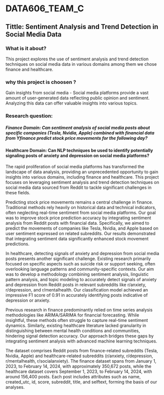 # DATA606_TEAM_C
## Tittle: Sentiment Analysis and Trend Detection in Social Media Data


### What is it about? ​

This project explores the use of sentiment analysis and trend detection techniques on social media data in various domains among them we chose finance and healthcare.

### why this project is choosen ?

Gain insights from social media - Social media platforms provide a vast amount of user-generated data reflecting public opinion and sentiment. Analyzing this data can offer valuable insights into various topics.​

### Research question: ​

##### Finance Domain: Can sentiment analysis of social media posts about specific companies (Tesla, Nvidia, Apple) combined with financial data from Yfinance predict stock price movements for the following day?​

#### Healthcare Domain: Can NLP techniques be used to identify potentially signaling posts of anxiety and depression on social media platforms?​

The rapid proliferation of social media platforms has transformed the landscape of data analysis, providing an unprecedented opportunity to gain insights into various domains, including finance and healthcare. This project focuses on leveraging sentiment analysis and trend detection techniques on social media data sourced from Reddit to tackle significant challenges in these fields.

Predicting stock price movements remains a central challenge in finance. Traditional methods rely heavily on historical data and technical indicators, often neglecting real-time sentiment from social media platforms. Our goal was to improve stock price prediction accuracy by integrating sentiment analysis from Reddit posts with financial data. Specifically, we aimed to predict the movements of companies like Tesla, Nvidia, and Apple based on user sentiment expressed on related subreddits. Our results demonstrated that integrating sentiment data significantly enhanced stock movement predictions.

In healthcare, detecting signals of anxiety and depression from social media posts presents another significant challenge. Existing research primarily focused on specific aspects such as suicide risk or support seeking, often overlooking language patterns and community-specific contexts. Our aim was to develop a methodology combining sentiment analysis, linguistic pattern analysis, and topic modeling to accurately detect signals of anxiety and depression from Reddit posts in relevant subreddits like r/anxiety, r/depression, and r/mentalhealth. Our classification model achieved an impressive F1 score of 0.91 in accurately identifying posts indicative of depression or anxiety.

Previous research in finance predominantly relied on time series analysis methodologies like ARIMA/SARIMA for financial forecasting. While insightful, these methods often struggle to capture real-time sentiment dynamics. Similarly, existing healthcare literature lacked granularity in distinguishing between mental health conditions and communities, hindering signal detection accuracy. Our approach bridges these gaps by integrating sentiment analysis with advanced machine learning techniques.

The dataset comprises Reddit posts from finance-related subreddits (Tesla, Nvidia, Apple) and healthcare-related subreddits (r/anxiety, r/depression, r/mentalhealth, r/socialanxiety). The finance dataset spans from January 1, 2023, to February 14, 2024, with approximately 350,672 posts, while the healthcare dataset covers September 1, 2023, to February 14, 2024, with around 156,400 posts. Each post includes attributes such as name, created_utc, id, score, subreddit, title, and selftext, forming the basis of our analyses.
